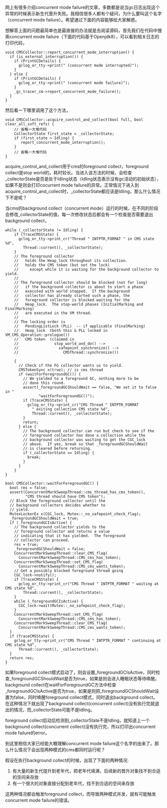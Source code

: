 网上有很多介绍concurrent mode failure的文章，多数都是说当gc日志出现这个异常的时候表示新生代晋升失败。我相信很多人都有个疑问，为什么要叫这个名字（concurrent mode failure）。希望通过下面的内容能够给大家解惑。

想解答上面的问题最简单也是最直接的办法就是去阅读源码，首先我们在代码中搜索concurrent mode failure（下面的代码基于Openjdk8），可以看到相关日志的打印代码，
```
void CMSCollector::report_concurrent_mode_interruption() {
  if (is_external_interruption()) {
    if (PrintGCDetails) {
      gclog_or_tty->print(" (concurrent mode interrupted)");
    }
  } else {
    if (PrintGCDetails) {
      gclog_or_tty->print(" (concurrent mode failure)");
    }
    _gc_tracer_cm->report_concurrent_mode_failure();
  }
}
```
然后看一下哪里调用了这个方法，
```
void CMSCollector::acquire_control_and_collect(bool full, bool clear_all_soft_refs) {
    // 省略一大堆代码
    CollectorState first_state = _collectorState;
    if (first_state > Idling) {
       report_concurrent_mode_interruption();
    }
    // 省略一大堆代码
}
```
acquire_control_and_collect用于cms的foreground collect，foreground collect是stop world的，耗时较长。当进入该方法的时候，会检查_collectorState是否是处于Idling状态（Idling状态表示没有gc活动的初始状态），如果不是则会打印cocurrent mode failure的异常。正常情况下进入到acquire_control_and_collect时，_collectorState都应该是Idling，那么什么情况下不是呢？

当cms的background collect（concurrent mode）运行的时候，在不同的阶段会修改_collectorState的值，每一次修改状态后都会有一个检查是否需要退出background collect，
```
while (_collectorState != Idling) {
    if (TraceCMSState) {
      gclog_or_tty->print_cr("Thread " INTPTR_FORMAT " in CMS state %d",
        Thread::current(), _collectorState);
    }
    // The foreground collector
    //   holds the Heap_lock throughout its collection.
    //   holds the CMS token (but not the lock)
    //     except while it is waiting for the background collector to yield.
    //
    // The foreground collector should be blocked (not for long)
    //   if the background collector is about to start a phase
    //   executed with world stopped.  If the background
    //   collector has already started such a phase, the
    //   foreground collector is blocked waiting for the
    //   Heap_lock.  The stop-world phases (InitialMarking and FinalMarking)
    //   are executed in the VM thread.
    //
    // The locking order is
    //   PendingListLock (PLL)  -- if applicable (FinalMarking)
    //   Heap_lock  (both this & PLL locked in VM_CMS_Operation::prologue())
    //   CMS token  (claimed in
    //                stop_world_and_do() -->
    //                  safepoint_synchronize() -->
    //                    CMSThread::synchronize())

    {
      // Check if the FG collector wants us to yield.
      CMSTokenSync x(true); // is cms thread
      if (waitForForegroundGC()) {
        // We yielded to a foreground GC, nothing more to be
        // done this round.
        assert(_foregroundGCShouldWait == false, "We set it to false in "
               "waitForForegroundGC()");
        if (TraceCMSState) {
          gclog_or_tty->print_cr("CMS Thread " INTPTR_FORMAT
            " exiting collection CMS state %d",
            Thread::current(), _collectorState);
        }
        return;
      } else {
        // The background collector can run but check to see if the
        // foreground collector has done a collection while the
        // background collector was waiting to get the CGC_lock
        // above.  If yes, break so that _foregroundGCShouldWait
        // is cleared before returning.
        if (_collectorState == Idling) {
          break;
        }
      }
    }
}

bool CMSCollector::waitForForegroundGC() {
  bool res = false;
  assert(ConcurrentMarkSweepThread::cms_thread_has_cms_token(),
         "CMS thread should have CMS token");
  // Block the foreground collector until the
  // background collectors decides whether to
  // yield.
  MutexLockerEx x(CGC_lock, Mutex::_no_safepoint_check_flag);
  _foregroundGCShouldWait = true;
  if (_foregroundGCIsActive) {
    // The background collector yields to the
    // foreground collector and returns a value
    // indicating that it has yielded.  The foreground
    // collector can proceed.
    res = true;
    _foregroundGCShouldWait = false;
    ConcurrentMarkSweepThread::clear_CMS_flag(
      ConcurrentMarkSweepThread::CMS_cms_has_token);
    ConcurrentMarkSweepThread::set_CMS_flag(
      ConcurrentMarkSweepThread::CMS_cms_wants_token);
    // Get a possibly blocked foreground thread going
    CGC_lock->notify();
    if (TraceCMSState) {
      gclog_or_tty->print_cr("CMS Thread " INTPTR_FORMAT " waiting at CMS state %d",
        Thread::current(), _collectorState);
    }
    while (_foregroundGCIsActive) {
      CGC_lock->wait(Mutex::_no_safepoint_check_flag);
    }
    ConcurrentMarkSweepThread::set_CMS_flag(
      ConcurrentMarkSweepThread::CMS_cms_has_token);
    ConcurrentMarkSweepThread::clear_CMS_flag(
      ConcurrentMarkSweepThread::CMS_cms_wants_token);
  }
  if (TraceCMSState) {
    gclog_or_tty->print_cr("CMS Thread " INTPTR_FORMAT " continuing at CMS state %d",
      Thread::current(), _collectorState);
  }
  return res;
}

```

如果foreground collect模式启动了，则会设置_foregroundGCIsActive，同时检查_foregroundGCShouldWait是否为true，如果是则会进入睡眠状态等待唤醒。background collect在waitForForegroundGC方法中检查_foregroundGCIsActive是否为true，如果是则把_foregroundGCShouldWait设置为false，同时唤醒foreground collect模式，同时退出background collect。在这种情况下就出现了background collect(concurrent collect)没有执行完就退出的情况，而_collectorState可能不是Idling。

foreground collect启动后检测到_collectorState不是Idling，就知道上一个background collect(concurrent collect)没有执行完，所以打印出concurrent mode failure的error。

到这里相信大家已经能大概理解concurrent mode failure这个名字的由来了。那么什么情况下会出现两种模式的cms都同时运行呢？

假设在执行background collect的时候，出现了下面的两种情况:
1) 有大量的新生代提升到老年代，把老年代填满，后续新的晋升对象找不到合适的空间来存放
2) 有一个很大的对象直接分配到老年代，找不到合适的空间来存放

这两种情况都会触发foreground collect，而导致两种模式并发，就有可能触发concurrent mode failure的错误。
